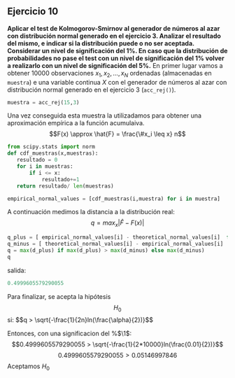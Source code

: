 ## Ejercicio 10
**Aplicar el test de Kolmogorov-Smirnov al generador de números al azar con distribución normal generado en el ejercicio 3. Analizar el resultado del mismo, e indicar si la distribución puede o no ser aceptada. Considerar un nivel de significación del 1%.  En caso que la distribución de probabilidades no pase el test con un nivel de significación del 1%  volver a realizarlo con  un nivel de significación del 5%.**
En primer lugar vamos a obtener $10000$ observaciones ${x_1, x_2, ..., x_N}$ ordenadas (almacenadas en `muestra`) e una variable continua $X$ con el generador de números al azar con distribución normal generado en el ejercicio 3 (`acc_rej()`). 
```python
muestra = acc_rej(15,3)
```
Una vez conseguida esta muestra la utilizadamos para obtener una aproximación empírica a la función acumulaiva.
$$F(x) \approx \hat{F} = \frac{\#x_i \leq x} n$$
```python
from scipy.stats import norm
def cdf_muestras(x,muestras):
   resultado = 0
   for i in muestras:
       if i <= x:
           resultado+=1
   return resultado/ len(muestras)

empirical_normal_values = [cdf_muestras(i,muestra) for i in muestra]
```

A continuación medimos la distancia a la distribución real:
$$q = max_x| \hat{F}-F(x)|$$
```python
q_plus = [ empirical_normal_values[i] - theoretical_normal_values[i]  for i in range(N-1) ]
q_minus = [ theoretical_normal_values[i] - empirical_normal_values[i]  for i in range(N-1) ]
q = max(d_plus) if max(d_plus) > max(d_minus) else max(d_minus)
q 
```
salida:
```python
0.4999605579290055
```
Para finalizar, se acepta la hipótesis $$H_0$$ si:
\$$q > \sqrt{-\frac{1}{2n}ln(\frac{\alpha}{2})}$$

Entonces, con una significacion del %$\1$:
$$0.4999605579290055 > \sqrt{-\frac{1}{2*10000}ln(\frac{0.01}{2})}$$
$$0.4999605579290055 > 0.05146997846$$
Aceptamos $H_0$
